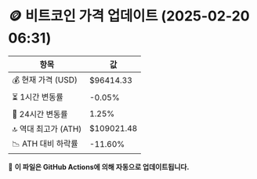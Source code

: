 # 🪙 비트코인 가격 업데이트 (2025-02-20 06:31)

| 항목                | 값 |
|--------------------|----------------|
| 💰 현재 가격 (USD) | $96414.33 |
| ⏳ 1시간 변동률    | -0.05% |
| 📆 24시간 변동률   | 1.25% |
| 🔝 역대 최고가 (ATH) | $109021.48 |
| 📉 ATH 대비 하락률 | -11.60% |

🔄 **이 파일은 GitHub Actions에 의해 자동으로 업데이트됩니다.**
